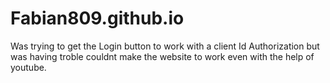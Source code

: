 # Fabian809.github.io

Was trying to get the Login button to work with a client Id Authorization but was having troble couldnt
make the website to work even with the help of youtube.
